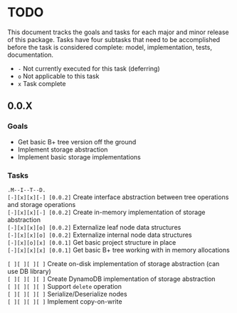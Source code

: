 # TODO

This document tracks the goals and tasks for each major and minor release of this package. Tasks have four subtasks that need to be accomplished before the task is considered complete: model, implementation, tests, documentation.

- `-` Not currently executed for this task (deferring)
- `o` Not applicable to this task
- `x` Task complete

## 0.0.X

### Goals

- Get basic B+ tree version off the ground
- Implement storage abstraction
- Implement basic storage implementations

### Tasks

`.M--I--T--D.` <br/>
`[-][x][x][-] [0.0.2]` Create interface abstraction between tree operations and storage operations <br/>
`[-][x][x][-] [0.0.2]` Create in-memory implementation of storage abstraction <br/>
`[-][x][x][o] [0.0.2]` Externalize leaf node data structures <br/>
`[-][x][x][o] [0.0.2]` Externalize internal node data structures <br/>
`[-][x][o][x] [0.0.1]` Get basic project structure in place <br/>
`[-][x][x][x] [0.0.1]` Get basic B+ tree working with in memory allocations <br/>

`[ ][ ][ ][ ]` Create on-disk implementation of storage abstraction (can use DB library) <br/>
`[ ][ ][ ][ ]` Create DynamoDB implementation of storage abstraction <br/>
`[ ][ ][ ][ ]` Support `delete` operation <br/>
`[ ][ ][ ][ ]` Serialize/Deserialize nodes <br/>
`[ ][ ][ ][ ]` Implement copy-on-write <br/>
